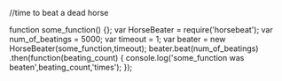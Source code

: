 //time to beat a dead horse

function some_function() {};
var HorseBeater = require('horsebeat');
var num_of_beatings = 5000;
var timeout = 1;
var beater = new HorseBeater(some_function,timeout);
beater.beat(num_of_beatings)
.then(function(beating_count) {
    console.log('some_function was beaten',beating_count,'times');
});
